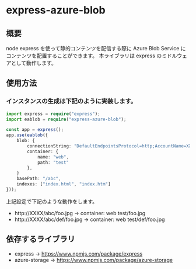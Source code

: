 # express-azure-blob

## 概要

node express を使って静的コンテンツを配信する際に Azure Blob Service にコンテンツを配置することができます。
本ライブラリは express のミドルウェアとして動作します。


## 使用方法

### インスタンスの生成は下記のように実装します。
```typescript
import express = require("express");
import eablob = require("express-azure-blob");

const app = express();
app.use(eablob({
    blob: {
        connectionString: "DefaultEndpointsProtocol=http;AccountName=XXXX;AccountKey=XXXX;",
        container: {
            name: "web",
            path: "test"
        },
    }
    basePath: "/abc",
    indexes: ["index.html", "index.htm"]
}));
```

上記設定で下記のような動作をします。

* http://XXXX/abc/foo.jpg ->  container: web test/foo.jpg
* http://XXXX/abc/def/foo.jpg ->  container: web test/def/foo.jpg

## 依存するライブラリ

* express -> https://www.npmjs.com/package/express
* azure-storage -> https://www.npmjs.com/package/azure-storage
